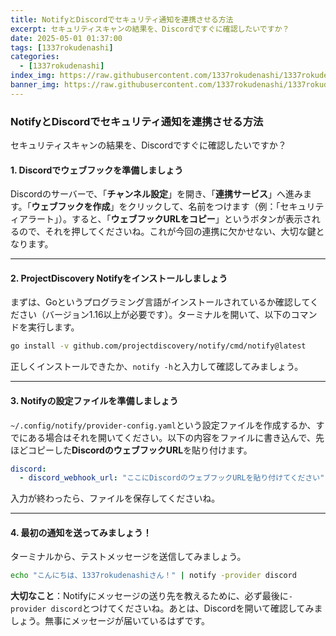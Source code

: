 ```yaml
---
title: NotifyとDiscordでセキュリティ通知を連携させる方法
excerpt: セキュリティスキャンの結果を、Discordですぐに確認したいですか？
date: 2025-05-01 01:37:00
tags: [1337rokudenashi]
categories:
  - [1337rokudenashi]
index_img: https://raw.githubusercontent.com/1337rokudenashi/1337rokudenashi.github.io/main/yublueflower.jpg
banner_img: https://raw.githubusercontent.com/1337rokudenashi/1337rokudenashi.github.io/main/1337yublueflower.jpg
---
```


### NotifyとDiscordでセキュリティ通知を連携させる方法

セキュリティスキャンの結果を、Discordですぐに確認したいですか？

#### 1\. Discordでウェブフックを準備しましょう

Discordのサーバーで、「**チャンネル設定**」を開き、「**連携サービス**」へ進みます。「**ウェブフックを作成**」をクリックして、名前をつけます（例：「セキュリティアラート」）。すると、「**ウェブフックURLをコピー**」というボタンが表示されるので、それを押してくださいね。これが今回の連携に欠かせない、大切な鍵となります。

---

#### 2\. ProjectDiscovery Notifyをインストールしましょう

まずは、Goというプログラミング言語がインストールされているか確認してください（バージョン1.16以上が必要です）。ターミナルを開いて、以下のコマンドを実行します。

```bash
go install -v github.com/projectdiscovery/notify/cmd/notify@latest
```

正しくインストールできたか、`notify -h`と入力して確認してみましょう。

---

#### 3\. Notifyの設定ファイルを準備しましょう

`~/.config/notify/provider-config.yaml`という設定ファイルを作成するか、すでにある場合はそれを開いてください。以下の内容をファイルに書き込んで、先ほどコピーした**DiscordのウェブフックURL**を貼り付けます。

```yaml
discord:
  - discord_webhook_url: "ここにDiscordのウェブフックURLを貼り付けてください"
```

入力が終わったら、ファイルを保存してくださいね。

---

#### 4\. 最初の通知を送ってみましょう！

ターミナルから、テストメッセージを送信してみましょう。

```bash
echo "こんにちは、1337rokudenashiさん！" | notify -provider discord
```

**大切なこと**：Notifyにメッセージの送り先を教えるために、必ず最後に`-provider discord`とつけてくださいね。あとは、Discordを開いて確認してみましょう。無事にメッセージが届いているはずです。
